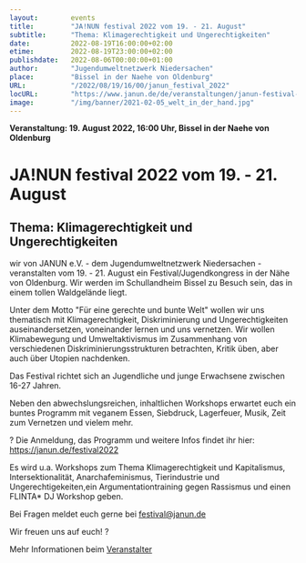 ```yaml
---
layout:        events
title:         "JA!NUN festival 2022 vom 19. - 21. August"
subtitle:      "Thema: Klimagerechtigkeit und Ungerechtigkeiten"
date:          2022-08-19T16:00:00+02:00
etime:         2022-08-19T23:00:00+02:00
publishdate:   2022-08-06T00:00:00+01:00
author:        "Jugendumweltnetzwerk Niedersachen"
place:         "Bissel in der Naehe von Oldenburg"
URL:           "/2022/08/19/16/00/janun_festival_2022"
locURL:        "https://www.janun.de/de/veranstaltungen/janun-festival-2022/"
image:         "/img/banner/2021-02-05_welt_in_der_hand.jpg"
---
```


**Veranstaltung: 19. August 2022, 16:00 Uhr, Bissel in der Naehe von Oldenburg**

JA!NUN festival 2022 vom 19. - 21. August
===========

Thema: Klimagerechtigkeit und Ungerechtigkeiten
-----------
wir von JANUN e.V. - dem Jugendumweltnetzwerk Niedersachen - 
veranstalten vom 19. - 21. August ein Festival/Jugendkongress in der 
Nähe von Oldenburg. Wir werden im Schullandheim Bissel zu Besuch sein, 
das in einem tollen Waldgelände liegt.

Unter dem Motto "Für eine gerechte und bunte Welt" wollen wir uns 
thematisch mit Klimagerechtigkeit, Diskriminierung und Ungerechtigkeiten 
auseinandersetzen, voneinander lernen und uns vernetzen. Wir wollen 
Klimabewegung und Umweltaktivismus im Zusammenhang von verschiedenen 
Diskriminierungsstrukturen betrachten, Kritik üben, aber auch über 
Utopien nachdenken.

Das Festival richtet sich an Jugendliche und junge Erwachsene zwischen 
16-27 Jahren.

Neben den abwechslungsreichen, inhaltlichen Workshops erwartet euch ein 
buntes Programm mit veganem Essen, Siebdruck, Lagerfeuer, Musik, Zeit 
zum Vernetzen und vielem mehr.

? Die Anmeldung, das Programm und weitere Infos findet ihr hier: 
https://janun.de/festival2022

Es wird u.a. Workshops zum Thema Klimagerechtigkeit und Kapitalismus, 
Intersektionalität, Anarchafeminismus, Tierindustrie und 
Ungerechtigekeiten,ein Argumentationtraining gegen Rassismus und einen 
FLINTA* DJ Workshop geben.

Bei Fragen meldet euch gerne bei festival@janun.de

Wir freuen uns auf euch! ?

Mehr Informationen beim [Veranstalter](https://www.janun.de/de/veranstaltungen/janun-festival-2022/)
